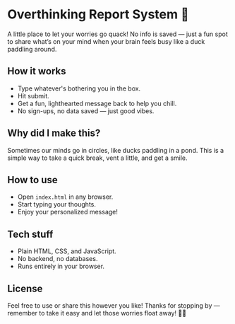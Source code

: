 # Overthinking Report System 🦆
A little place to let your worries go quack! No info is saved — just a fun spot to share what’s on your mind when your brain feels busy like a duck paddling around.
## How it works
- Type whatever's bothering you in the box.
- Hit submit.
- Get a fun, lighthearted message back to help you chill.
- No sign-ups, no data saved — just good vibes.
## Why did I make this?
Sometimes our minds go in circles, like ducks paddling in a pond. This is a simple way to take a quick break, vent a little, and get a smile.
## How to use
- Open `index.html` in any browser.
- Start typing your thoughts.
- Enjoy your personalized message!
## Tech stuff
- Plain HTML, CSS, and JavaScript.
- No backend, no databases.
- Runs entirely in your browser.
## License
Feel free to use or share this however you like!
Thanks for stopping by — remember to take it easy and let those worries float away! 🦆✨
